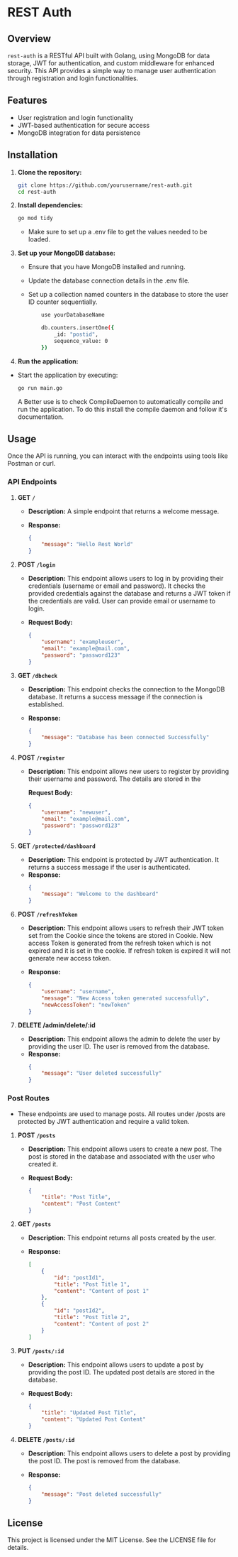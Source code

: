# REST Auth

## Overview

`rest-auth` is a RESTful API built with Golang, using MongoDB for data storage, JWT for authentication, and custom middleware for enhanced security. This API provides a simple way to manage user authentication through registration and login functionalities.

## Features

-   User registration and login functionality
-   JWT-based authentication for secure access
-   MongoDB integration for data persistence

## Installation

1. **Clone the repository:**

    ```bash
    git clone https://github.com/yourusername/rest-auth.git
    cd rest-auth
    ```

2. **Install dependencies:**
    ```bash
    go mod tidy
    ```
    - Make sure to set up a .env file to get the values needed to be loaded.
3. **Set up your MongoDB database:**

    - Ensure that you have MongoDB installed and running.
    - Update the database connection details in the .env file.
    - Set up a collection named counters in the database to store the user ID counter sequentially.

        ```bash
            use yourDatabaseName
        ```

        ```bash
            db.counters.insertOne({
                _id: "postid",
                sequence_value: 0
            })
        ```

4. **Run the application:**

-   Start the application by executing:

    ```bash
    go run main.go
    ```

    A Better use is to check CompileDaemon to automatically compile and run the application. To do this install the compile daemon and follow it's documentation.

## Usage

Once the API is running, you can interact with the endpoints using tools like Postman or curl.

### API Endpoints

1.  **GET `/`**

    -   **Description:** A simple endpoint that returns a welcome message.
    -   **Response:**

        ```json
        {
            "message": "Hello Rest World"
        }
        ```

2.  **POST `/login`**

    -   **Description:** This endpoint allows users to log in by providing their credentials (username or email and password). It checks the provided credentials against the database and returns a JWT token if the credentials are valid. User can provide email or username to login.
    -   **Request Body:**

        ```json
        {
            "username": "exampleuser",
            "email": "example@mail.com",
            "password": "password123"
        }
        ```

3.  **GET `/dbcheck`**

    -   **Description:** This endpoint checks the connection to the MongoDB database. It returns a success message if the connection is established.
    -   **Response:**

        ```json
        {
            "message": "Database has been connected Successfully"
        }
        ```

4.  **POST `/register`**

    -   **Description:** This endpoint allows new users to register by providing their username and password. The details are stored in the

        **Request Body:**

        ```json
        {
            "username": "newuser",
            "email": "example@mail.com",
            "password": "password123"
        }
        ```

5.  **GET `/protected/dashboard`**
    -   **Description:** This endpoint is protected by JWT authentication. It returns a success message if the user is authenticated.
    -   **Response:**
        ```json
        {
            "message": "Welcome to the dashboard"
        }
        ```
6.  **POST `/refreshToken`**

    -   **Description:** This endpoint allows users to refresh their JWT token set from the Cookie since the tokens are stored in Cookie.
        New access Token is generated from the refresh token which is not expired and it is set in the cookie. If refresh token is expired it will not generate new access token.
    -   **Response:**

        ```json
        {
            "username": "username",
            "message": "New Access token generated successfully",
            "newAccessToken": "newToken"
        }
        ```

7.  **DELETE /admin/delete/:id**
    -   **Description:** This endpoint allows the admin to delete the user by providing the user ID. The user is removed from the database.
    -   **Response:**
        ```json
        {
            "message": "User deleted successfully"
        }
        ```

### Post Routes

-   These endpoints are used to manage posts. All routes under /posts are protected by JWT authentication and require a valid token.

1.  **POST `/posts`**

    -   **Description:** This endpoint allows users to create a new post. The post is stored in the database and associated with the user who created it.
    -   **Request Body:**

        ```json
        {
            "title": "Post Title",
            "content": "Post Content"
        }
        ```

2.  **GET `/posts`**

    -   **Description:** This endpoint returns all posts created by the user.
    -   **Response:**

        ```json
        [
            {
                "id": "postId1",
                "title": "Post Title 1",
                "content": "Content of post 1"
            },
            {
                "id": "postId2",
                "title": "Post Title 2",
                "content": "Content of post 2"
            }
        ]
        ```

3.  **PUT `/posts/:id`**

    -   **Description:** This endpoint allows users to update a post by providing the post ID. The updated post details are stored in the database.
    -   **Request Body:**

        ```json
        {
            "title": "Updated Post Title",
            "content": "Updated Post Content"
        }
        ```

4.  **DELETE `/posts/:id`**

    -   **Description:** This endpoint allows users to delete a post by providing the post ID. The post is removed from the database.
    -   **Response:**

        ```json
        {
            "message": "Post deleted successfully"
        }
        ```

## License

This project is licensed under the MIT License. See the LICENSE file for details.
